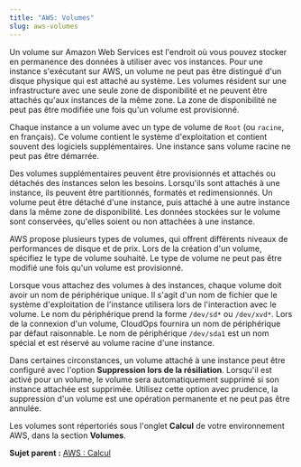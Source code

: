 ```yaml
---
title: "AWS: Volumes"
slug: aws-volumes
---
```



Un volume sur Amazon Web Services est l'endroit où vous pouvez stocker en permanence des données à utiliser avec vos instances. Pour une instance s'exécutant sur AWS, un volume ne peut pas être distingué d'un disque physique qui est attaché au système. Les volumes résident sur une infrastructure avec une seule zone de disponibilité et ne peuvent être attachés qu'aux instances de la même zone. La zone de disponibilité ne peut pas être modifiée une fois qu'un volume est provisionné.

Chaque instance a un volume avec un type de volume de `Root` (ou `racine`, en français). Ce volume contient le système d'exploitation et contient souvent des logiciels supplémentaires. Une instance sans volume racine ne peut pas être démarrée.

Des volumes supplémentaires peuvent être provisionnés et attachés ou détachés des instances selon les besoins. Lorsqu'ils sont attachés à une instance, ils peuvent être partitionnés, formatés et redimensionnés. Un volume peut être détaché d'une instance, puis attaché à une autre instance dans la même zone de disponibilité. Les données stockées sur le volume sont conservées, qu'elles soient ou non attachées à une instance.

AWS propose plusieurs types de volumes, qui offrent différents niveaux de performances de disque et de prix. Lors de la création d'un volume, spécifiez le type de volume souhaité. Le type de volume ne peut pas être modifié une fois qu'un volume est provisionné.

Lorsque vous attachez des volumes à des instances, chaque volume doit avoir un nom de périphérique unique. Il s'agit d'un nom de fichier que le système d'exploitation de l'instance utilisera lors de l'interaction avec le volume. Le nom du périphérique prend la forme `/dev/sd*` ou `/dev/xvd*`. Lors de la connexion d'un volume, CloudOps fournira un nom de périphérique par défaut raisonnable. Le nom de périphérique `/dev/sda1` est un nom spécial et est réservé au volume racine d'une instance.

Dans certaines circonstances, un volume attaché à une instance peut être configuré avec l'option **Suppression lors de la résiliation**. Lorsqu'il est activé pour un volume, le volume sera automatiquement supprimé si son instance attachée est supprimée. Utilisez cette option avec prudence, la suppression d'un volume est une opération permanente et ne peut pas être annulée.

Les volumes sont répertoriés sous l'onglet **Calcul** de votre environnement AWS, dans la section **Volumes**.

**Sujet parent :** [AWS : Calcul](aws-compute.md)

